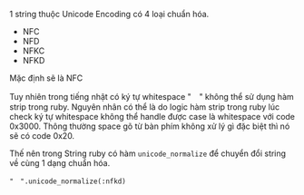 1 string thuộc Unicode Encoding có 4 loại chuẩn hóa.
- NFC
- NFD
- NFKC
- NFKD

Mặc định sẽ là NFC

Tuy nhiên trong tiếng nhật có ký tự whitespace "　" không thể sử dụng hàm strip trong ruby.
Nguyên nhân có thể là do logic hàm strip trong ruby lúc check ký tự whitespace không thể handle được case là whitespace với code 0x3000.
Thông thường space gõ từ bàn phím không xử lý gì đặc biệt thì nó sẽ có code 0x20.

Thế nên trong String ruby có hàm `unicode_normalize` để chuyển đổi string về cùng 1 dạng chuẩn hóa.

`"　".unicode_normalize(:nfkd)`
